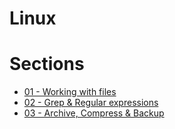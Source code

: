 # Linux 

# Sections
   - [01 - Working with files](docs/01-Working-With-Files.md)
   - [02 - Grep & Regular expressions](docs/02-Grep-And-Regular-Expressions.md)
   - [03 - Archive, Compress & Backup](docs/03-Archive-Compress-Backup.md)
